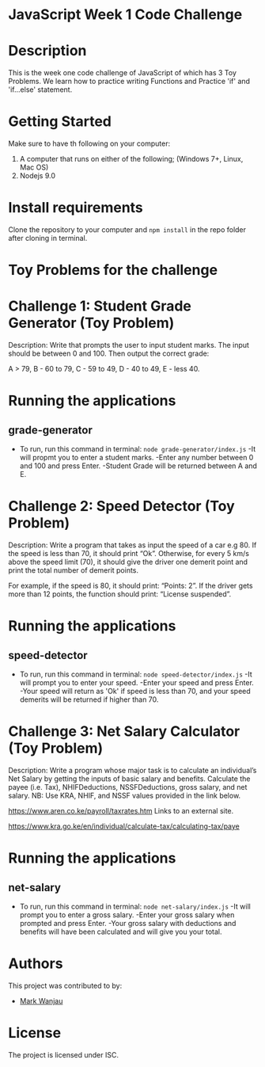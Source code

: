 # JavaScript Week 1 Code Challenge

# Description
This is the week one code challenge of JavaScript of which has 3 Toy Problems.
We learn how to practice writing Functions and Practice 'if' and 'if...else' statement.

# Getting Started
Make sure to have th following on your computer:
1. A computer that runs on either of the following; (Windows 7+, Linux, Mac OS)
2. Nodejs 9.0

# Install requirements
Clone the repository to your computer and `npm install` in the repo folder after cloning in terminal.

# Toy Problems for the challenge
# Challenge 1: Student Grade Generator (Toy Problem)

Description: Write that prompts the user to input student marks. The input should be between 0 and 100. Then output the correct grade: 

A > 79, B - 60 to 79, C -  59 to 49, D - 40 to 49, E - less 40.


# Running the applications
## grade-generator
- To run, run this command in terminal: 
`node grade-generator/index.js`
-It will propmt you to enter a student marks.
-Enter any number between 0 and 100 and press Enter.
-Student Grade will be returned between A and E.

 

# Challenge 2: Speed Detector (Toy Problem)

Description: Write a program that takes as input the speed of a car e.g 80. If the speed is less than 70, it should print “Ok”. Otherwise, for every 5 km/s above the speed limit (70), it should give the driver one demerit point and print the total number of demerit points.

For example, if the speed is 80, it should print: “Points: 2”. If the driver gets more than 12 points, the function should print: “License suspended”.

# Running the applications
## speed-detector
- To run, run this command in terminal: 
`node speed-detector/index.js`
-It will prompt you to enter your speed.
-Enter your speed and press Enter.
-Your speed will return as 'Ok' if speed is less than 70, and your speed demerits will be returned if higher than 70.
 

# Challenge 3: Net Salary Calculator (Toy Problem)

Description: Write a program whose major task is to calculate an individual’s Net Salary by getting the inputs of basic salary and benefits. Calculate the payee (i.e. Tax), NHIFDeductions, NSSFDeductions, gross salary, and net salary. 
NB: Use KRA, NHIF, and NSSF values provided in the link below.

https://www.aren.co.ke/payroll/taxrates.htm Links to an external site.  

https://www.kra.go.ke/en/individual/calculate-tax/calculating-tax/paye

# Running the applications
## net-salary
- To run, run this command in terminal: 
`node net-salary/index.js`
-It will prompt you to enter a gross salary.
-Enter your gross salary when prompted and press Enter.
-Your gross salary with deductions and benefits will have been calculated and will give you your total.


# Authors
This project was contributed to by:
- [Mark Wanjau](https://github.com/Afrikan-Son)

# License
The project is licensed under ISC.